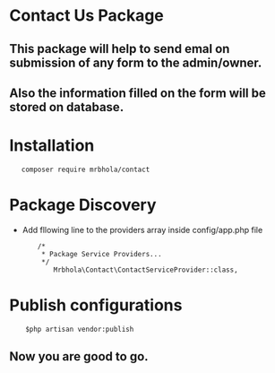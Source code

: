 # Contact Us Package

## This package will help to send emal on submission of any form to the admin/owner.
## Also the information filled on the form will be stored on database.

# Installation 
 ```
    composer require mrbhola/contact
 ```
 # Package Discovery 
 * Add fllowing line to the providers array inside config/app.php file 

 ```
        /*
         * Package Service Providers...
         */
            Mrbhola\Contact\ContactServiceProvider::class,
 ```

# Publish configurations

```
    $php artisan vendor:publish
```

## Now you are good to go.
